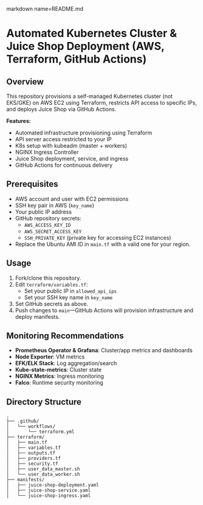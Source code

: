 markdown name=README.md
# Automated Kubernetes Cluster & Juice Shop Deployment (AWS, Terraform, GitHub Actions)

## Overview

This repository provisions a self-managed Kubernetes cluster (not EKS/GKE) on AWS EC2 using Terraform, restricts API access to specific IPs, and deploys Juice Shop via GitHub Actions.

**Features:**
- Automated infrastructure provisioning using Terraform
- API server access restricted to your IP
- K8s setup with kubeadm (master + workers)
- NGINX Ingress Controller
- Juice Shop deployment, service, and ingress
- GitHub Actions for continuous delivery

## Prerequisites

- AWS account and user with EC2 permissions
- SSH key pair in AWS (`key_name`)
- Your public IP address
- GitHub repository secrets:
  - `AWS_ACCESS_KEY_ID`
  - `AWS_SECRET_ACCESS_KEY`
  - `SSH_PRIVATE_KEY` (private key for accessing EC2 instances)
- Replace the Ubuntu AMI ID in `main.tf` with a valid one for your region.

## Usage

1. Fork/clone this repository.
2. Edit `terraform/variables.tf`:
    - Set your public IP in `allowed_api_ips`
    - Set your SSH key name in `key_name`
3. Set GitHub secrets as above.
4. Push changes to `main`—GitHub Actions will provision infrastructure and deploy manifests.

## Monitoring Recommendations

- **Prometheus Operator & Grafana**: Cluster/app metrics and dashboards
- **Node Exporter**: VM metrics
- **EFK/ELK Stack**: Log aggregation/search
- **Kube-state-metrics**: Cluster state
- **NGINX Metrics**: Ingress monitoring
- **Falco**: Runtime security monitoring

## Directory Structure

```
.
├── .github/
│   └── workflows/
│       └── terraform.yml
├── terraform/
│   ├── main.tf
│   ├── variables.tf
│   ├── outputs.tf
│   ├── providers.tf
│   ├── security.tf
│   ├── user_data_master.sh
│   └── user_data_worker.sh
├── manifests/
│   ├── juice-shop-deployment.yaml
│   ├── juice-shop-service.yaml
│   └── juice-shop-ingress.yaml
```
